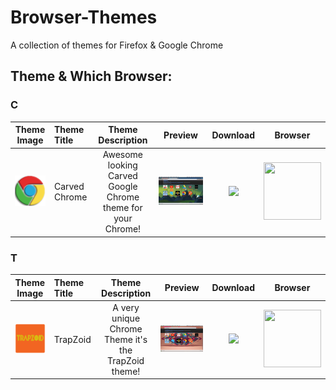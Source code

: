 # Browser-Themes
A collection of themes for Firefox &amp; Google Chrome

## Theme & Which Browser:

### C
Theme Image                   | Theme Title                  | Theme Description               | Preview             | Download              | Browser 
:------------------------: | :------------------------ | :------------------------: | :------------------------: | :------------------------: | :------------------------:
<a href='https://github.com/Technologx/Browser-Themes/tree/master/Google%20Chrome/Craved%20Chrome'><img src='https://github.com/Technologx/Browser-Themes/blob/master/Google%20Chrome/Craved%20Chrome/Carved_Chrome-icon.png?raw=true'></a>| Carved Chrome | Awesome looking Carved Google Chrome theme for your Chrome!| <img style="-webkit-user-select: none" src='https://github.com/Technologx/Browser-Themes/blob/master/Previews/Chrome/carved_chrome.png'> | <a href='http://adf.ly/1imS30' target='_blank'><img src='https://developer.chrome.com/webstore/images/ChromeWebStore_Badge_v2_340x96.png'></a>| <img src='http://www.iconarchive.com/download/i61935/appicns/simplified-app/appicns-Chrome.ico' height='92px' width='92px'>

### T
Theme Image                   | Theme Title                  | Theme Description               | Preview             | Download              | Browser 
:------------------------: | :------------------------ | :------------------------: | :------------------------: | :------------------------: | :------------------------:
<a href='https://github.com/Technologx/Browser-Themes/tree/master/Google%20Chrome/TrapZoid'><img src='https://github.com/Technologx/Browser-Themes/blob/master/Google%20Chrome/TrapZoid/TrapZoid-Con.png?raw=true'></a>| TrapZoid | A very unique Chrome Theme it's the TrapZoid theme!| <img style="-webkit-user-select: none" src="https://github.com/Technologx/Browser-Themes/blob/master/Previews/Chrome/trapzoid.png"> | <a href='http://adf.ly/1imSvc' target='_blank'><img src='https://developer.chrome.com/webstore/images/ChromeWebStore_Badge_v2_340x96.png'></a>| <img src='http://www.iconarchive.com/download/i61935/appicns/simplified-app/appicns-Chrome.ico' height='92px' width='92px'>
